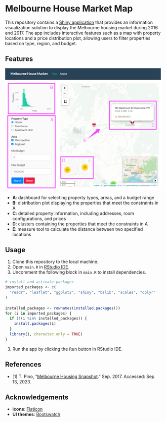 # Melbourne House Market Map

This repository contains a [Shiny application](https://www.rstudio.com/products/shiny/) that provides an information visualization solution to display the Melbourne housing market during 2016 and 2017. The app includes interactive features such as a map with property locations and a price distribution plot, allowing users to filter properties based on type, region, and budget.

## Features

![screenshot](/img/screenshot.png)

- **A**: dashboard for selecting property types, areas, and a budget range
- **B**: distribution plot displaying the properties that meet the constraints in A
- **C**: detailed property information, including addresses, room configurations, and prices
- **D**: clusters containing the properties that meet the constraints in A
- **E**: measure tool to calculate the distance between two specified locations

## Usage

1. Clone this repository to the local machine.
2. Open `main.R` in [RStudio IDE](https://www.rstudio.com/categories/rstudio-ide/).
3. Uncomment the following block in `main.R` to install dependencies.

```r
# install and activate packages
imported_packages <- c(
  "readr", "leaflet", "ggplot2", "shiny", "bslib", "scales", "dplyr"
)

installed_packages <- rownames(installed.packages())
for (i in imported_packages) {
  if (!(i %in% installed_packages)) {
    install.packages(i)
  }
  library(i, character.only = TRUE)
}
```

3. Run the app by clicking the <kbd>Run</kbd> button in RStudio IDE.

## References

- [1] T. Pino, “[Melbourne Housing Snapshot](https://www.kaggle.com/datasets/dansbecker/melbourne-housing-snapshot).” Sep. 2017. Accessed: Sep. 13, 2023.

## Acknowledgements

- **icons**: [Flaticon](https://www.flaticon.com/free-icons/search-engine)
- **UI themes**: [Bootswatch](https://bootswatch.com/)
